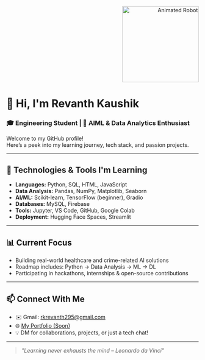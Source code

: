 
<p align="right">
  <img src="https://media.giphy.com/media/v1.Y2lkPTc5MGI3NjExeHNsemw1anNpcGptN25hdGlreHZnd3l6dmRjNWc2M2I4dXR3aXY4dSZlcD12MV9naWZzX3NlYXJjaCZjdD1n/78XCFBGOlS6keY1Bil/giphy.gif" width="200" alt="Animated Robot">
</p>

# 👋 Hi, I'm Revanth Kaushik  
### 🎓 Engineering Student | 🧠 AIML & Data Analytics Enthusiast  

Welcome to my GitHub profile!  
Here’s a peek into my learning journey, tech stack, and passion projects.

---

## 🚀 Technologies & Tools I'm Learning

- **Languages:** Python, SQL, HTML, JavaScript  
- **Data Analysis:** Pandas, NumPy, Matplotlib, Seaborn  
- **AI/ML:** Scikit-learn, TensorFlow (beginner), Gradio  
- **Databases:** MySQL, Firebase  
- **Tools:** Jupyter, VS Code, GitHub, Google Colab  
- **Deployment:** Hugging Face Spaces, Streamlit  

---

## 📊 Current Focus
- Building real-world healthcare and crime-related AI solutions  
- Roadmap includes: Python → Data Analysis → ML → DL  
- Participating in hackathons, internships & open-source contributions  

---

## 📫 Connect With Me  
- ✉️ Gmail: rkrevanth295@gmail.com  
- 🌐 [My Portfolio (Soon)]()  
- 💡 DM for collaborations, projects, or just a tech chat!

---

> _"Learning never exhausts the mind – Leonardo da Vinci"_

